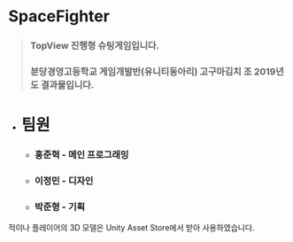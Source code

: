 # SpaceFighter
> ### TopView 진행형 슈팅게임입니다.
> ### 분당경영고등학교 게임개발반(유니티동아리) 고구마김치 조 2019년도 결과물입니다.

- # 팀원
  - ### 홍준혁 - 메인 프로그래밍
  - ### 이정민 - 디자인
  - ### 박준형 - 기획

적이나 플레이어의 3D 모델은 Unity Asset Store에서 받아 사용하였습니다.
